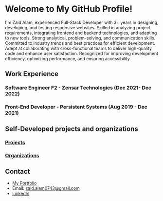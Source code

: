 # Welcome to My GitHub Profile!

I'm Zaid Alam, experienced Full-Stack Developer with 3+ years in designing, developing, and testing responsive websites. Skilled in analyzing project requirements, integrating frontend and backend technologies, and adapting to new tools. Strong analytical, problem-solving, and communication skills. Committed to industry trends and best practices for efficient development. Adept at collaborating with cross-functional teams to deliver high-quality code and enhance user satisfaction. Recognized for improving development efficiency, optimizing performance, and ensuring accessibility.

## Work Experience

### Software Engineer F2 - Zensar Technologies (Dec 2021- Dec 2022)
### Front-End Developer - Persistent Systems (Aug 2019 - Dec 2021)

## Self-Developed projects and organizations

### [Projects](https://github.com/fuzzyzaid?tab=repositories)
### [Organizations](https://github.com/settings/organizations)
 
## Contact

- [My Portfolio](https://zaidalam.me/)
- Email: <a href="mailto:zaid.alam0743@gmail.com">zaid.alam0743@gmail.com</a>
- [LinkedIn](https://www.linkedin.com/in/zaidalamm/)
